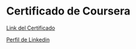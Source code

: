 # Certificado de Coursera

[Link del Certificado](https://www.coursera.org/account/accomplishments/verify/KFTTGTEC7B7U)

[Perfil de Linkedin](https://www.linkedin.com/in/luismbaezco/)